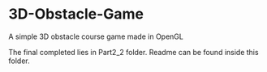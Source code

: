 # 3D-Obstacle-Game
A simple 3D obstacle course game made in OpenGL

The final completed lies in Part2_2 folder. Readme can be found inside this folder.
